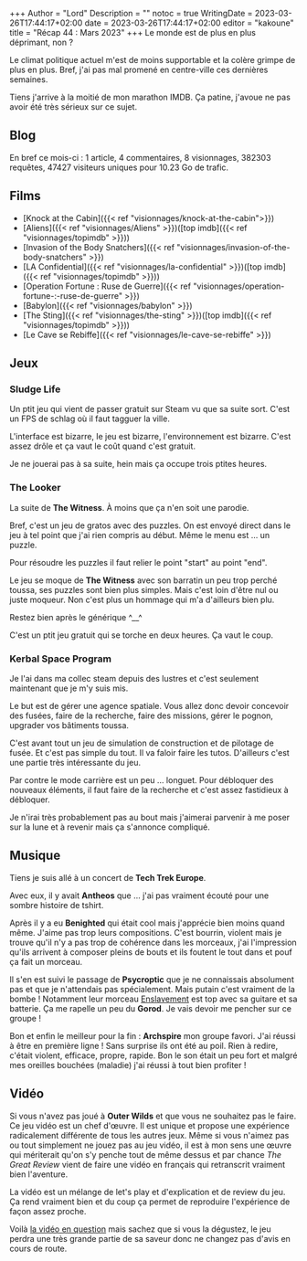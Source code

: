 +++
Author = "Lord"
Description = ""
notoc = true
WritingDate = 2023-03-26T17:44:17+02:00
date = 2023-03-26T17:44:17+02:00
editor = "kakoune"
title = "Récap 44 : Mars 2023"
+++
Le monde est de plus en plus déprimant, non ?

Le climat politique actuel m'est de moins supportable et la colère grimpe de plus en plus.
Bref, j'ai pas mal promené en centre-ville ces dernières semaines.

Tiens j'arrive à la moitié de mon marathon IMDB.
Ça patine, j'avoue ne pas avoir été très sérieux sur ce sujet.

## Blog

En bref ce mois-ci : 1 article, 4 commentaires, 8 visionnages, 382303 requêtes, 47427 visiteurs uniques pour 10.23 Go de trafic.

## Films

  - [Knock at the Cabin]({{< ref "visionnages/knock-at-the-cabin">}})
  - [Aliens]({{< ref "visionnages/Aliens" >}})([top imdb]({{< ref "visionnages/topimdb" >}}))
  - [Invasion of the Body Snatchers]({{< ref "visionnages/invasion-of-the-body-snatchers" >}})
  - [LA Confidential]({{< ref "visionnages/la-confidential" >}})([top imdb]({{< ref "visionnages/topimdb" >}}))
  - [Operation Fortune : Ruse de Guerre]({{< ref "visionnages/operation-fortune-:-ruse-de-guerre" >}})
  - [Babylon]({{< ref "visionnages/babylon" >}})
  - [The Sting]({{< ref "visionnages/the-sting" >}})([top imdb]({{< ref "visionnages/topimdb" >}}))
  - [Le Cave se Rebiffe]({{< ref "visionnages/le-cave-se-rebiffe" >}})

## Jeux

### Sludge Life
Un ptit jeu qui vient de passer gratuit sur Steam vu que sa suite sort.
C'est un FPS de schlag où il faut tagguer la ville.

L'interface est bizarre, le jeu est bizarre, l'environnement est bizarre.
C'est assez drôle et ça vaut le coût quand c'est gratuit.

Je ne jouerai pas à sa suite, hein mais ça occupe trois ptites heures.

### The Looker
La suite de **The Witness**.
À moins que ça n'en soit une parodie.

Bref, c'est un jeu de gratos avec des puzzles.
On est envoyé direct dans le jeu à tel point que j'ai rien compris au début.
Même le menu est … un puzzle.

Pour résoudre les puzzles il faut relier le point "start" au point "end".

Le jeu se moque de **The Witness** avec son barratin un peu trop perché toussa, ses puzzles sont bien plus simples.
Mais c'est loin d'être nul ou juste moqueur.
Non c'est plus un hommage qui m'a d'ailleurs bien plu.

Restez bien après le générique ^__^

C'est un ptit jeu gratuit qui se torche en deux heures.
Ça vaut le coup.

### Kerbal Space Program
Je l'ai dans ma collec steam depuis des lustres et c'est seulement maintenant que je m'y suis mis.

Le but est de gérer une agence spatiale.
Vous allez donc devoir concevoir des fusées, faire de la recherche, faire des missions, gérer le pognon, upgrader vos bâtiments toussa.

C'est avant tout un jeu de simulation de construction et de pilotage de fusée.
Et c'est pas simple du tout.
Il va faloir faire les tutos.
D'ailleurs c'est une partie très intéressante du jeu.

Par contre le mode carrière est un peu … longuet.
Pour débloquer des nouveaux éléments, il faut faire de la recherche et c'est assez fastidieux à débloquer.

Je n'irai très probablement pas au bout mais j'aimerai parvenir à me poser sur la lune et à revenir mais ça s'annonce compliqué.

## Musique
Tiens je suis allé à un concert de **Tech Trek Europe**.

Avec eux, il y avait **Antheos** que … j'ai pas vraiment écouté pour une sombre histoire de tshirt.

Après il y a eu **Benighted** qui était cool mais j'apprécie bien moins quand même.
J'aime pas trop leurs compositions.
C'est bourrin, violent mais je trouve qu'il n'y a pas trop de cohérence dans les morceaux, j'ai l'impression qu'ils arrivent à composer pleins de bouts et ils foutent le tout dans et pouf ça fait un morceau.

Il s'en est suivi le passage de **Psycroptic** que je ne connaissais absolument pas et que je n'attendais pas spécialement.
Mais putain c'est vraiment de la bombe !
Notamment leur morceau [Enslavement](https://www.youtube.com/watch?v=LAnirAjOZ9c) est top avec sa guitare et sa batterie.
Ça me rapelle un peu du **Gorod**.
Je vais devoir me pencher sur ce groupe !

Bon et enfin le meilleur pour la fin : **Archspire** mon groupe favori.
J'ai réussi à être en première ligne !
Sans surprise ils ont été au poil.
Rien à redire, c'était violent, efficace, propre, rapide.
Bon le son était un peu fort et malgré mes oreilles bouchées (maladie) j'ai réussi à tout bien profiter !

## Vidéo
Si vous n'avez pas joué à **Outer Wilds** et que vous ne souhaitez pas le faire.
Ce jeu vidéo est un chef d'œuvre.
Il est unique et propose une expérience radicalement différente de tous les autres jeux.
Même si vous n'aimez pas ou tout simplement ne jouez pas au jeu vidéo, il est à mon sens une œuvre qui mériterait qu'on s'y penche tout de même dessus et par chance *The Great Review* vient de faire une vidéo en français qui retranscrit vraiment bien l'aventure.

La vidéo est un mélange de let's play et d'explication et de review du jeu.
Ça rend vraiment bien et du coup ça permet de reproduire l'expérience de façon assez proche.

Voilà [la vidéo en question](https://www.youtube.com/watch?v=Ss6vLmLcCbU) mais sachez que si vous la dégustez, le jeu perdra une très grande partie de sa saveur donc ne changez pas d'avis en cours de route.
